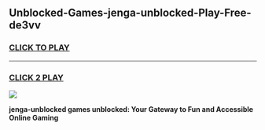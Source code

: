 
## Unblocked-Games-jenga-unblocked-Play-Free-de3vv
<h3>
<a href="https://premium76.site?title=jenga-unblocked&ref=19M">CLICK TO PLAY</a></h3>
<hr>

<h3>
<a href="https://premium76.site?title=jenga-unblocked&ref=19M">CLICK 2 PLAY</a>
  
</h3>

<a href="https://premium76.site?title=jenga-unblocked&ref=19M"><img src="https://clearcache.store/games.png"></a>


**jenga-unblocked games unblocked: Your Gateway to Fun and Accessible Online Gaming**
